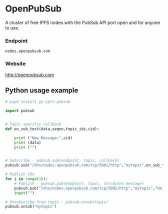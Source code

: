 # OpenPubSub
A cluster of free IPFS nodes with the PubSub API port open and for anyone to use.

### Endpoint
    nodes.openpubsub.com

### Website
http://openpubsub.com

## Python usage example
```python
# pip3 install py-ipfs-pubsub

import pubsub


# Topic specific callback
def on_sub_test(data,seqno,topic_ids,cid):

	print ("New Message:",cid)
	print (data)
	print ("")


# Subscribe - pubsub.sub(endpoint, topic, callback)
pubsub.sub("/dns/nodes.openpubsub.com/tcp/5001/http","mytopic",on_sub_test)

# Publish 10x
for i in range(10):
	# Publish - pubsub.pub(endpoint, topic, str/bytes message)
	pubsub.pub("/dns/nodes.openpubsub.com/tcp/5001/http","mytopic","Hello World!")
	input("")

# Unsubscribe from topic - pubsub.unsub(topic)
pubsub.unsub("mytopic")
```
